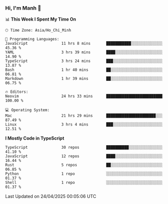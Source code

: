 ### Hi, I'm Manh 👋

<!--START_SECTION:waka-->
📊 **This Week I Spent My Time On** 

```text
🕑︎ Time Zone: Asia/Ho_Chi_Minh

💬 Programming Languages: 
JavaScript               11 hrs 8 mins       ███████████░░░░░░░░░░░░░░   45.36 % 
YAML                     3 hrs 39 mins       ████░░░░░░░░░░░░░░░░░░░░░   14.90 % 
TypeScript               3 hrs 24 mins       ███░░░░░░░░░░░░░░░░░░░░░░   13.87 % 
Bash                     1 hr 40 mins        ██░░░░░░░░░░░░░░░░░░░░░░░   06.81 % 
Markdown                 1 hr 39 mins        ██░░░░░░░░░░░░░░░░░░░░░░░   06.75 % 

🔥 Editors: 
Neovim                   24 hrs 33 mins      █████████████████████████   100.00 % 

💻 Operating System: 
Mac                      21 hrs 29 mins      ██████████████████████░░░   87.49 % 
Linux                    3 hrs 4 mins        ███░░░░░░░░░░░░░░░░░░░░░░   12.51 % 
```

**I Mostly Code in TypeScript** 

```text
TypeScript               30 repos            ██████████░░░░░░░░░░░░░░░   41.10 % 
JavaScript               12 repos            ████░░░░░░░░░░░░░░░░░░░░░   16.44 % 
Rust                     5 repos             ██░░░░░░░░░░░░░░░░░░░░░░░   06.85 % 
Python                   1 repo              ░░░░░░░░░░░░░░░░░░░░░░░░░   01.37 % 
Shell                    1 repo              ░░░░░░░░░░░░░░░░░░░░░░░░░   01.37 % 
```




 Last Updated on 24/04/2025 00:05:06 UTC
<!--END_SECTION:waka-->
